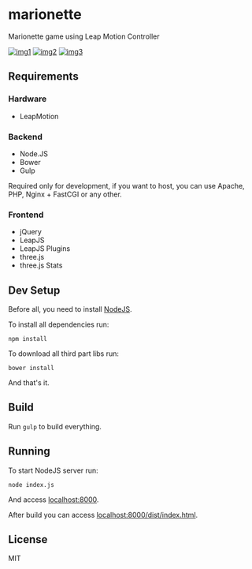 # marionette

Marionette game using Leap Motion Controller

[![img1](http://img.youtube.com/vi/s4VwsRK7D2c/1.jpg)](https://www.youtube.com/watch?v=s4VwsRK7D2c) [![img2](http://img.youtube.com/vi/s4VwsRK7D2c/2.jpg)](https://www.youtube.com/watch?v=s4VwsRK7D2c) [![img3](http://img.youtube.com/vi/s4VwsRK7D2c/3.jpg)](https://www.youtube.com/watch?v=s4VwsRK7D2c)

## Requirements

### Hardware

- LeapMotion

### Backend

- Node.JS
- Bower
- Gulp

Required only for development, if you want to host, you can use Apache, PHP, Nginx + FastCGI or any other.

### Frontend

- jQuery
- LeapJS
- LeapJS Plugins
- three.js
- three.js Stats

## Dev Setup

Before all, you need to install [NodeJS](https://nodejs.org/).

To install all dependencies run:

`npm install`

To download all third part libs run:

`bower install`

And that's it.

## Build

Run `gulp` to build everything.

## Running

To start NodeJS server run:

`node index.js`

And access [localhost:8000](http://localhost:8000).

After build you can access [localhost:8000/dist/index.html](http://localhost:8000/dist/index.html).

## License

MIT
